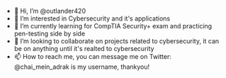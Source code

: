 - 👋 Hi, I’m @outlander420
- 👀 I’m interested in Cybersecurity and it's applications
- 🌱 I’m currently learning for CompTIA Security+ exam and practicing pen-testing side by side
- 💞️ I’m looking to collaborate on projects related to cybersecurity, it can be on anything until it's realted to cybersecurity
- 📫 How to reach me, you can message me on Twitter: @chai_mein_adrak is my username, thankyou!

<!---
outlander420/outlander420 is a ✨ special ✨ repository because its `README.md` (this file) appears on your GitHub profile.
You can click the Preview link to take a look at your changes.
--->
